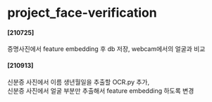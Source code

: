 # project_face-verification


#### [210725]
증명사진에서 feature embedding 후 db 저장, webcam에서의 얼굴과 비교</br>

#### [210913]
신분증 사진에서 이름 생년월일을 추출할 OCR.py 추가,</br> 신분증 사진에서 얼굴 부분만 추출해서 feature embedding 하도록 변경 
